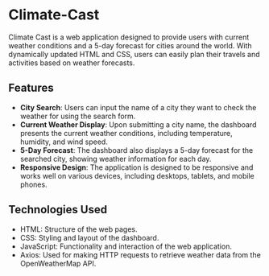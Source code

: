 # Climate-Cast

Climate Cast is a web application designed to provide users with current weather conditions and a 5-day forecast for cities around the world. With dynamically updated HTML and CSS, users can easily plan their travels and activities based on weather forecasts.

## Features

- **City Search**: Users can input the name of a city they want to check the weather for using the search form.
- **Current Weather Display**: Upon submitting a city name, the dashboard presents the current weather conditions, including temperature, humidity, and wind speed.
- **5-Day Forecast**: The dashboard also displays a 5-day forecast for the searched city, showing weather information for each day.
- **Responsive Design**: The application is designed to be responsive and works well on various devices, including desktops, tablets, and mobile phones.

## Technologies Used

- HTML: Structure of the web pages.
- CSS: Styling and layout of the dashboard.
- JavaScript: Functionality and interaction of the web application.
- Axios: Used for making HTTP requests to retrieve weather data from the OpenWeatherMap API.
